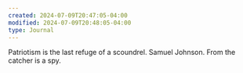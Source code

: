 ```yaml
---
created: 2024-07-09T20:47:05-04:00
modified: 2024-07-09T20:48:05-04:00
type: Journal
---
```


Patriotism is the last refuge of a scoundrel. Samuel Johnson. From the catcher is a spy.
